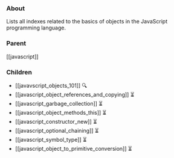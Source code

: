 ### About
Lists all indexes related to the basics of objects in the JavaScript programming language.

### Parent
[[javascript]]

### Children
- [[javavscript_objects_101]] 🔍
- [[javascript_object_references_and_copying]] ⏳
- [[javascript_garbage_collection]] ⏳
- [[javascript_object_methods_this]] ⏳
- [[javascript_constructor_new]] ⏳
- [[javascript_optional_chaining]] ⏳
- [[javascript_symbol_type]] ⏳
- [[javascript_object_to_primitive_conversion]] ⏳